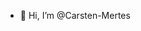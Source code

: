 - 👋 Hi, I’m @Carsten-Mertes


<!---
Carsten-Mertes/Carsten-Mertes is a ✨ special ✨ repository because its `README.md` (this file) appears on your GitHub profile.
You can click the Preview link to take a look at your changes.
--->
